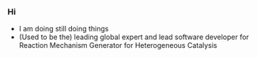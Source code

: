 ### Hi

- I am doing still doing things
- (Used to be the) leading global expert and lead software developer for Reaction Mechanism Generator for Heterogeneous Catalysis 


<!--
**mazeau/mazeau** is a ✨ _special_ ✨ repository because its `README.md` (this file) appears on your GitHub profile.
